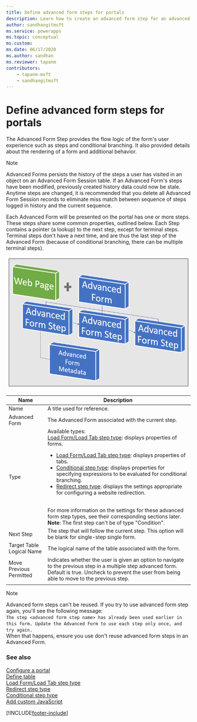 ```yaml
---
title: Define advanced form steps for portals
description: Learn how to create an advanced form step for an advanced form on a portal.
author: sandhangitmsft
ms.service: powerapps
ms.topic: conceptual
ms.custom: 
ms.date: 06/17/2020
ms.author: sandhan
ms.reviewer: tapanm
contributors:
    - tapanm-msft
    - sandhangitmsft
---
```


# Define advanced form steps for portals

The Advanced Form Step provides the flow logic of the form's user experience such as steps and conditional branching. It also provided details about the rendering of a form and additional behavior.

> [!NOTE]
> Advanced Forms persists the history of the steps a user has visited in an object on an Advanced Form Session table. If an Advanced Form's steps have been modified, previously created history data could now be stale. Anytime steps are changed, it is recommended that you delete all Advanced Form Session records to eliminate miss match between sequence of steps logged in history and the current sequence.

Each Advanced Form will be presented on the portal has one or more steps. These steps share some common properties, outlined below. Each Step contains a pointer (a lookup) to the next step, except for terminal steps. Terminal steps don't have a next time, and are thus the last step of the Advanced Form (because of conditional branching, there can be multiple terminal steps).

![Steps to create an advanced form](../media/web-form-creation-steps.png "Steps to create an advanced form")  

| Name     | Description                                    |
|----------|------------------------------------------------|
| Name     | A title used for reference.                    |
| Advanced Form | The Advanced Form associated with the current step. |
|Type|Available types:<br>[Load Form/Load Tab step type](load-form-step.md): displays properties of forms. <ul><li>[Load Form/Load Tab step type](load-form-step.md): displays properties of tabs.</li><li>[Conditional step type](add-conditional-step.md): displays properties for specifying expressions to be evaluated for conditional branching. </li><li>[Redirect step type](add-redirect-step.md): displays the settings appropriate for configuring a website redirection.</li></ul><br>For more information on the settings for these advanced form step types, see their corresponding sections later.<br>**Note**: The first step can't be of type "Condition".|
| Next Step                 | The step that will follow the current step. This option will be blank for single-step single form.                                                                                                            |
| Target Table Logical Name | The logical name of the table associated with the form.                                                                                                                                               |
| Move Previous Permitted    | Indicates whether the user is given an option to navigate to the previous step in a multiple step advanced form. Default is true. Uncheck to prevent the user from being able to move to the previous step. |
||

> [!NOTE]
> Advanced form steps can't be reused. If you try to use advanced form step again, you'll see the following message:
> <br> `The step <advanced form step name> has already been used earlier in this form. Update the Advanced Form to use each step only once, and try again.`
> <br> When that happens, ensure you use don't reuse advanced form steps in an Advanced Form.

### See also

[Configure a portal](configure-portal.md)  
[Define table](entity-forms.md)  
[Load Form/Load Tab step type](load-form-step.md)  
[Redirect step type](add-redirect-step.md)  
[Conditional step type](add-conditional-step.md)  
[Add custom JavaScript](add-custom-javascript.md)  



[!INCLUDE[footer-include](../../../includes/footer-banner.md)]